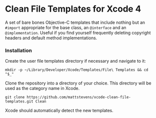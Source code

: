 # Clean File Templates for Xcode 4

A set of bare bones Objective-C templates that include nothing but an `#import` appropriate for the base class, an `@interface` and an `@implementation`. Useful if you find yourself frequently deleting copyright headers and default method implementations.

### Installation

Create the user file templates directory if necessary and navigate to it:

    mkdir -p ~/Library/Developer/Xcode/Templates/File\ Templates && cd "$_"

Clone the repository into a directory of your choice. This directory will be used as the category name in Xcode.

    git clone https://github.com/mattstevens/xcode-clean-file-templates.git Clean

Xcode should automatically detect the new templates.

